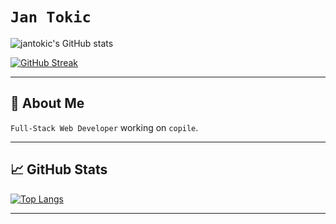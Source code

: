 # `Jan Tokic`

![jantokic's GitHub stats](https://github-readme-stats.vercel.app/api?username=jantokic&show_icons=true&theme=radical)

[![GitHub Streak](https://streak-stats.demolab.com?user=jantokic&theme=react&hide_border=true)](https://git.io/streak-stats)

---

## 🚀 About Me

`Full-Stack Web Developer` working on `copile`.

---

## 📈 GitHub Stats

[![Top Langs](https://github-readme-stats.vercel.app/api/top-langs/?username=jantokic&layout=compact)](https://github.com/jantokic/github-readme-stats)

---
